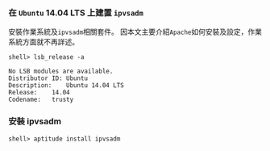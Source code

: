 ### 在 `Ubuntu` 14.04 LTS 上建置 `ipvsadm`

安裝作業系統及`ipvsadm`相關套件。
因本文主要介紹`Apache`如何安裝及設定，作業系統方面就不再詳述。

```
shell> lsb_release -a
```
```
No LSB modules are available.
Distributor ID:	Ubuntu
Description:	Ubuntu 14.04 LTS
Release:	14.04
Codename:	trusty
```
### 安裝 ipvsadm 
```
shell> aptitude install ipvsadm
```
